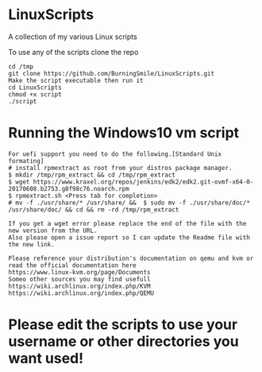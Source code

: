 # LinuxScripts
A collection of my various Linux scripts

To use any of the scripts clone the repo

```
cd /tmp
git clone https://github.com/BurningSmile/LinuxScripts.git
Make the script executable then run it
cd LinuxScripts
chmod +x script
./script
```

# Running the Windows10 vm script
```
For uefi support you need to do the following.[Standard Unix formating]
# install rpmextract as root from your distros package manager.
$ mkdir /tmp/rpm_extract && cd /tmp/rpm_extract
$ wget https://www.kraxel.org/repos/jenkins/edk2/edk2.git-ovmf-x64-0-20170608.b2753.g8f98c76.noarch.rpm
$ rpmextract.sh <Press tab for completion>
# mv -f ./usr/share/* /usr/share/ &&  $ sudo mv -f ./usr/share/doc/* /usr/share/doc/ && cd && rm -rd /tmp/rpm_extract 

If you get a wget error please replace the end of the file with the new version from the URL.
Also please open a issue report so I can update the Readme file with the new link.

Please reference your distribution's documentation on qemu and kvm or read the official documentation here
https://www.linux-kvm.org/page/Documents
Someo other sources you may find usefull 
https://wiki.archlinux.org/index.php/KVM
https://wiki.archlinux.org/index.php/QEMU
```

# Please edit the scripts to use your username or other directories you want used!
